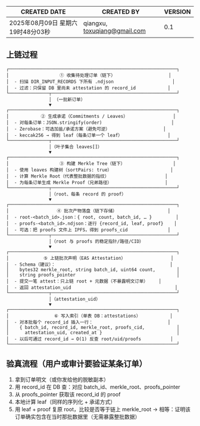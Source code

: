 | CREATED DATE                 | CREATED BY                    | VERSION |
| ---------------------------- | ----------------------------- | ------- |
| 2025年08月09日 星期六 19时48分03秒     | qiangxu, toxuqiang@gmail.com  | 0.1     |

## 上链过程

```
┌───────────────────────────────────────────────────────────────┐
│                   ① 收集待处理订单（链下）                    │
│  - 扫描 DIR_INPUT_RECORDS 下所有 .ndjson                      │
│  - 过滤：只保留 DB 里尚未 attestation 的 record_id            │
└───────────────┬───────────────────────────────────────────────┘
                │ （一批新订单）
                ▼
┌───────────────────────────────────────────────────────────────┐
│            ② 生成承诺（Commitments / Leaves）                 │
│  - 对每条订单：JSON.stringify(order)                          │
│  - Zerobase：可选加盐/承诺方案（避免可逆）                    │
│  - keccak256 → 得到 leaf（每条订单一个 leaf）                 │
└───────────────┬───────────────────────────────────────────────┘
                │（叶子集合 leaves[]）
                ▼
┌───────────────────────────────────────────────────────────────┐
│                   ③ 构建 Merkle Tree（链下）                  │
│  - 使用 leaves 构建树（sortPairs: true）                      │
│  - 计算 Merkle Root（代表整批数据的指纹）                     │
│  - 为每条订单生成 Merkle Proof（兄弟路径）                    │
└───────────────┬───────────────────────────────────────────────┘
                │（root、每条 record 的 proof）
                ▼
┌───────────────────────────────────────────────────────────────┐
│                  ④ 批次产物落盘（链下存储）                   │
│  - root-<batch_id>.json：{ root, count, batch_id, … }         │
│  - proofs-<batch_id>.ndjson：逐行 {record_id, leaf, proof}    │
│  - 可选：把 proofs 文件上 IPFS，得到 proofs_cid               │
└───────────────┬───────────────────────────────────────────────┘
                │（root 与 proofs 的稳定指针/路径/CID）
                ▼
┌───────────────────────────────────────────────────────────────┐
│             ⑤ 上链批次声明（EAS Attestation）                 │
│  - Schema（建议）：                                           │
│    bytes32 merkle_root, string batch_id, uint64 count,        │
│    string proofs_pointer                                      │
│  - 提交一笔 attest：只上链 root + 元数据（不暴露明文订单）    │
│  - 返回 attestation_uid                                       │
└───────────────┬───────────────────────────────────────────────┘
                │（attestation_uid）
                ▼
┌───────────────────────────────────────────────────────────────┐
│                 ⑥ 写入索引（单表 DB：attestations）           │
│  - 对本批每个 record_id 插入一行：                            │
│    { batch_id, record_id, merkle_root, proofs_cid,            │
│      attestation_uid, created_at }                            │
│  - 以后可通过 record_id → O(1) 反查 root/uid/proofs           │
└───────────────────────────────────────────────────────────────┘

```

## 验真流程（用户或审计要验证某条订单）

1) 拿到订单明文（或你发给他的脱敏副本）
2) 用 record_id 在 DB 查：对应 batch_id、merkle_root、proofs_pointer
3) 从 proofs_pointer 获取该 record_id 的 proof
4) 本地计算 leaf（同样的序列化 + 承诺方式）
5) 用 leaf + proof 复原 root，比较是否等于链上 merkle_root → 相等：证明该订单确实包含在当时那批数据里（无需暴露整批数据）

